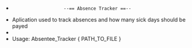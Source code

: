 *                        --== Absence Tracker ==--
* Aplication used to track absences and how many sick days should be payed
*
* Usage: Absentee_Tracker { PATH_TO_FILE }
